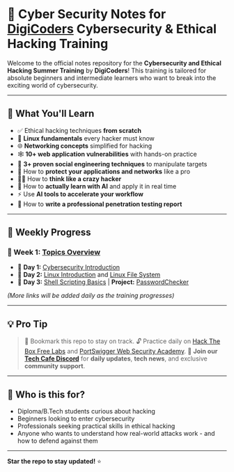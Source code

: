 # 🔐 **Cyber Security Notes for [DigiCoders](https://digicoders.in/) Cybersecurity & Ethical Hacking Training**

Welcome to the official notes repository for the **Cybersecurity and Ethical Hacking Summer Training** by **DigiCoders**!
This training is tailored for absolute beginners and intermediate learners who want to break into the exciting world of cybersecurity.

---

## 🧠 What You'll Learn

* ✅ Ethical hacking techniques **from scratch**
* 🐧 **Linux fundamentals** every hacker must know
* 🌐 **Networking concepts** simplified for hacking
* 🕸️ **10+ web application vulnerabilities** with hands-on practice
* 🧠 **3+ proven social engineering techniques** to manipulate targets
* 🧰 How to **protect your applications and networks** like a pro
* 🧙‍♂️ How to **think like a crazy hacker**
* 🤖 How to **actually learn with AI** and apply it in real time
* ⚡ Use **AI tools to accelerate your workflow**
* 📝 How to **write a professional penetration testing report**

---

## 📅 Weekly Progress

### 🔸 Week 1: [Topics Overview](https://github.com/LavSarkari/cyber_security_notes/blob/main/Week%20One/Topics.md)

* 📘 **Day 1:** [Cybersecurity Introduction](https://github.com/LavSarkari/cyber_security_notes/blob/main/Week%20One/Day%20One/Day%201%20%E2%80%93%20Cybersecurity%20Introduction.md)
* 📘 **Day 2:** [Linux Introduction](https://github.com/LavSarkari/cyber_security_notes/blob/main/Week%20One/Day%20Two/Linux...md) and [Linux File System](https://github.com/LavSarkari/cyber_security_notes/blob/main/Week%20One/Day%20Two/Linux%20Filesystem%20(FS)%20Overview.md)
* 📘 **Day 3:** [Shell Scripting Basics](https://github.com/LavSarkari/cyber_security_notes/blob/main/Week%20One/Day%203/Shell%20Scripting%20Basics.md) | **Project:** [PasswordChecker](https://github.com/LavSarkari/cyber_security_notes/blob/main/Week%20One/Day%203/PasswordChecker.md) 

*(More links will be added daily as the training progresses)*

---

## 💡 Pro Tip

> 📌 Bookmark this repo to stay on track.
> 🔓 Practice daily on [Hack The Box Free Labs](https://www.hackthebox.com/) and [PortSwigger Web Security Academy](https://portswigger.net/web-security).
> 💬 **Join our [Tech Cafe Discord](https://discord.gg/rFGc7P4V6a)** for **daily updates**, **tech news**, and exclusive **community support**.

---

## 🚀 Who is this for?

* Diploma/B.Tech students curious about hacking
* Beginners looking to enter cybersecurity
* Professionals seeking practical skills in ethical hacking
* Anyone who wants to understand how real-world attacks work - and how to defend against them

---

**Star the repo to stay updated!** ⭐

